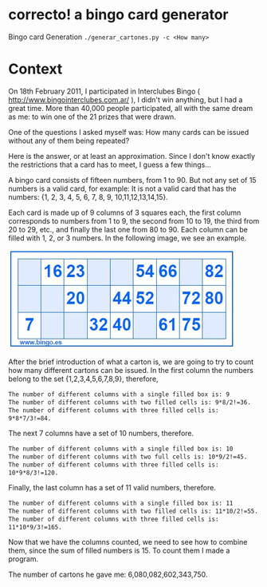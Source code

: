 # correcto! a bingo card generator
Bingo card Generation 
`./generar_cartones.py -c <How many>`

# Context 
On 18th February 2011, I participated in Interclubes Bingo ( http://www.bingointerclubes.com.ar/ ), 
I didn't win anything, but I had a great time. More than 40,000 people participated, all with the same dream as me: 
to win one of the 21 prizes that were drawn.

One of the questions I asked myself was: How many cards can be issued without any of them being repeated?

Here is the answer, or at least an approximation. Since I don't know exactly the restrictions that a card has to meet, I guess a few things...

A bingo card consists of fifteen numbers, from 1 to 90. But not any set of 15 numbers is a valid card, for example: It is not a valid card that has the numbers: {1, 2, 3, 4, 5, 6, 7, 8, 9, 10,11,12,13,14,15}.

Each card is made up of 9 columns of 3 squares each, the first column corresponds to numbers from 1 to 9, the second from 10 to 19, the third from 20 to 29, etc., and finally the last one from 80 to 90. Each column can be filled with 1, 2, or 3 numbers.
In the following image, we see an example.

![alt text](https://github.com/pablopilotti/correcto/blob/master/bingo-card.jpg?raw=true)

After the brief introduction of what a carton is, we are going to try to count how many different cartons can be issued. 
In the first column the numbers belong to the set {1,2,3,4,5,6,7,8,9}, therefore,

    The number of different columns with a single filled box is: 9
    The number of different columns with two filled cells is: 9*8/2!=36.
    The number of different columns with three filled cells is: 9*8*7/3!=84.

The next 7 columns have a set of 10 numbers, therefore.

    The number of different columns with a single filled box is: 10
    The number of different columns with two full cells is: 10*9/2!=45.
    The number of different columns with three filled cells is: 10*9*8/3!=120.

Finally, the last column has a set of 11 valid numbers, therefore.

    The number of different columns with a single filled box is: 11
    The number of different columns with two filled cells is: 11*10/2!=55.
    The number of different columns with three filled cells is: 11*10*9/3!=165.

Now that we have the columns counted, we need to see how to combine them, since the sum of filled numbers is 15.
To count them I made a program.

The number of cartons he gave me: 6,080,082,602,343,750.

